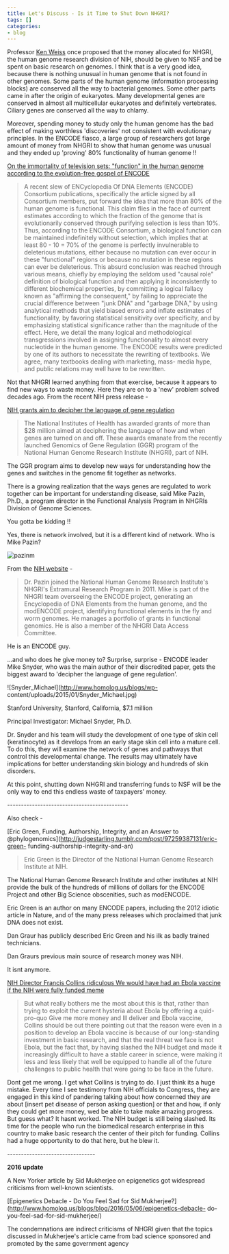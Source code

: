 ```yaml
---
title: Let's Discuss - Is it Time to Shut Down NHGRI?
tags: []
categories:
- blog
---
```

Professor [Ken Weiss](http://ecodevoevo.blogspot.com/) once proposed that the
money allocated for NHGRI, the human genome research division of NIH, should
be given to NSF and be spent on basic research on genomes. I think that is a
very good idea, because there is nothing unusual in human genome that is not
found in other genomes. Some parts of the human genome (information processing
blocks) are conserved all the way to bacterial genomes. Some other parts came
in after the origin of eukaryotes. Many developmental genes are conserved in
almost all multicellular eukaryotes and definitely vertebrates. Ciliary genes
are conserved all the way to chlamy.
<!--more-->

Moreover, spending money to study only the human genome has the bad effect of
making worthless 'discoveries' not consistent with evolutionary principles. In
the ENCODE fiasco, a large group of researchers got large amount of money from
NHGRI to show that human genome was unusual and they ended up 'proving' 80%
functionality of human genome !!

[On the immortality of television sets: "function" in the human genome
according to the evolution-free gospel of
ENCODE](http://www.ncbi.nlm.nih.gov/pubmed/23431001)

> A recent slew of ENCyclopedia Of DNA Elements (ENCODE) Consortium
publications, specifically the article signed by all Consortium members, put
forward the idea that more than 80% of the human genome is functional. This
claim flies in the face of current estimates according to which the fraction
of the genome that is evolutionarily conserved through purifying selection is
less than 10%. Thus, according to the ENCODE Consortium, a biological function
can be maintained indefinitely without selection, which implies that at least
80 - 10 = 70% of the genome is perfectly invulnerable to deleterious
mutations, either because no mutation can ever occur in these "functional"
regions or because no mutation in these regions can ever be deleterious. This
absurd conclusion was reached through various means, chiefly by employing the
seldom used "causal role" definition of biological function and then applying
it inconsistently to different biochemical properties, by committing a logical
fallacy known as "affirming the consequent," by failing to appreciate the
crucial difference between "junk DNA" and "garbage DNA," by using analytical
methods that yield biased errors and inflate estimates of functionality, by
favoring statistical sensitivity over specificity, and by emphasizing
statistical significance rather than the magnitude of the effect. Here, we
detail the many logical and methodological transgressions involved in
assigning functionality to almost every nucleotide in the human genome. The
ENCODE results were predicted by one of its authors to necessitate the
rewriting of textbooks. We agree, many textbooks dealing with marketing, mass-
media hype, and public relations may well have to be rewritten.

Not that NHGRI learned anything from that exercise, because it appears to find
new ways to waste money. Here they are on to a 'new' problem solved decades
ago. From the recent NIH press release -

[NIH grants aim to decipher the language of gene
regulation](http://www.nih.gov/news/health/jan2015/nhgri-05.htm)

> The National Institutes of Health has awarded grants of more than $28
million aimed at deciphering the language of how and when genes are turned on
and off. These awards emanate from the recently launched Genomics of Gene
Regulation (GGR) program of the National Human Genome Research Institute
(NHGRI), part of NIH.

The GGR program aims to develop new ways for understanding how the genes and
switches in the genome fit together as networks.

There is a growing realization that the ways genes are regulated to work
together can be important for understanding disease, said Mike Pazin, Ph.D., a
program director in the Functional Analysis Program in NHGRIs Division of
Genome Sciences.

You gotta be kidding !!

Yes, there is network involved, but it is a different kind of network. Who is
Mike Pazin?

![pazinm](http://www.homolog.us/blogs/wp-content/uploads/2015/01/pazinm.jpg)

From the [NIH website](http://www.genome.gov/27545735) \-

> Dr. Pazin joined the National Human Genome Research Institute's NHGRI's
Extramural Research Program in 2011. Mike is part of the NHGRI team overseeing
the ENCODE project, generating an Encyclopedia of DNA Elements from the human
genome, and the modENCODE project, identifying functional elements in the fly
and worm genomes. He manages a portfolio of grants in functional genomics. He
is also a member of the NHGRI Data Access Committee.

He is an ENCODE guy.

...and who does he give money to? Surprise, surprise - ENCODE leader Mike
Snyder, who was the main author of their discredited paper, gets the biggest
award to 'decipher the language of gene regulation'.

![Snyder_Michael](http://www.homolog.us/blogs/wp-
content/uploads/2015/01/Snyder_Michael.jpg)

>

Stanford University, Stanford, California, $7.1 million

Principal Investigator: Michael Snyder, Ph.D.

Dr. Snyder and his team will study the development of one type of skin cell
(keratinocyte) as it develops from an early stage skin cell into a mature
cell. To do this, they will examine the network of genes and pathways that
control this developmental change. The results may ultimately have
implications for better understanding skin biology and hundreds of skin
disorders.

At this point, shutting down NHGRI and transferring funds to NSF will be the
only way to end this endless waste of taxpayers' money.

\--------------------------------------------

Also check -

[Eric Green, Funding, Authorship, Integrity, and an Answer to
@phylogenomics](http://judgestarling.tumblr.com/post/97259387131/eric-green-
funding-authorship-integrity-and-an)

> Eric Green is the Director of the National Human Genome Research Institute
at NIH.

The National Human Genome Research Institute and other institutes at NIH
provide the bulk of the hundreds of millions of dollars for the ENCODE Project
and other Big Science obscenities, such as modENCODE.

Eric Green is an author on many ENCODE papers, including the 2012 idiotic
article in Nature, and of the many press releases which proclaimed that junk
DNA does not exist.

Dan Graur has publicly described Eric Green and his ilk as badly trained
technicians.

Dan Graurs previous main source of research money was NIH.

It isnt anymore.

[NIH Director Francis Collins ridiculous We would have had an Ebola vaccine if
the NIH were fully funded meme](http://www.michaeleisen.org/blog/?p=1638)

> But what really bothers me the most about this is that, rather than trying
to exploit the current hysteria about Ebola by offering a quid-pro-quo Give me
more money and Ill deliver and Ebola vaccine, Collins should be out there
pointing out that the reason were even in a position to develop an Ebola
vaccine is because of our long-standing investment in basic research, and that
the real threat we face is not Ebola, but the fact that, by having slashed the
NIH budget and made it increasingly difficult to have a stable career in
science, were making it less and less likely that well be equipped to handle
all of the future challenges to public health that were going to be face in
the future.

Dont get me wrong. I get what Collins is trying to do. I just think its a huge
mistake. Every time I see testimony from NIH officials to Congress, they are
engaged in this kind of pandering talking about how concerned they are about
[insert pet disease of person asking question] or that and how, if only they
could get more money, wed be able to take make amazing progress. But guess
what? It hasnt worked. The NIH budget is still being slashed. Its time for the
people who run the biomedical research enterprise in this country to make
basic research the center of their pitch for funding. Collins had a huge
opportunity to do that here, but he blew it.

\--------------------------------

**2016 update**

A New Yorker article by Sid Mukherjee on epigenetics got widespread criticisms
from well-known scientists.

[Epigenetics Debacle - Do You Feel Sad for Sid
Mukherjee?](http://www.homolog.us/blogs/blog/2016/05/06/epigenetics-debacle-
do-you-feel-sad-for-sid-mukherjee/)

The condemnations are indirect criticisms of NHGRI given that the topics
discussed in Mukherjee's article came from bad science sponsored and promoted
by the same government agency


